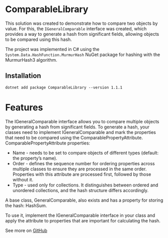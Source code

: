 # ComparableLibrary
This solution was created to demonstrate how to compare two objects by value. For this, the `IGeneralComparable` interface was created, which provides a way to generate a hash from significant fields, allowing objects to be compared using this hash.

The project was implemented in C# using the `System.Data.HashFunction.MurmurHash` NuGet package for hashing with the MurmurHash3 algorithm.

## Installation
```
dotnet add package ComparableLibrary --version 1.1.1
```

# Features
The IGeneralComparable interface allows you to compare multiple objects by generating a hash from significant fields.
To generate a hash, your classes need to implement IGeneralComparable and mark the properties that need to be compared using the ComparablePropertyAttribute.
ComparablePropertyAttribute properties:
- Name - needs to be set to compare objects of different types (default: the property’s name).
- Order - defines the sequence number for ordering properties across multiple classes to ensure they are processed in the same order. Properties with this attribute are processed first, followed by those without it.
- Type - used only for collections. It distinguishes between ordered and unordered collections, and the hash structure differs accordingly.

A base class, GeneralComparable, also exists and has a property for storing the hash: HashSum.

To use it, implement the IGeneralComparable interface in your class and apply the attribute to properties that are important for calculating the hash.

See more on [GitHub](https://github.com/tereschvlad/ComparableSolution)

